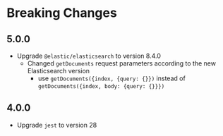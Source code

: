 # Breaking Changes

## 5.0.0

- Upgrade `@elastic/elasticsearch` to version 8.4.0
  - Changed `getDocuments` request parameters according to the new Elasticsearch version
    - use `getDocuments({index, {query: {}})` instead of `getDocuments({index, body: {query: {}}})`

## 4.0.0

- Upgrade `jest` to version 28
